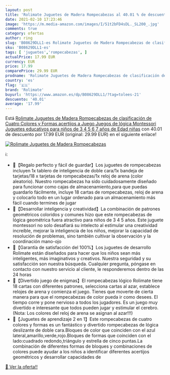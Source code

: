 ```yaml
---
layout: post
title: 'Rolimate Juguetes de Madera Rompecabezas al 40.01 % de descuento'
date: 2021-02-10 17:23:46
image: 'https://m.media-amazon.com/images/I/51t2bFD4sDL._SL200_.jpg'
comments: true
category: ofertas
author: ring
slug: 'B08629DLL1-es Rolimate Juguetes de Madera Rompecabezas de clasificación...'
sku: 'B08629DLL1-es'
tags: [ 'juguetes','rompecabezas', ]
actualPrice: 17.99 EUR
currency: EUR
price: 17.99
comparePrice: 29.99 EUR
prodname: 'Rolimate Juguetes de Madera Rompecabezas de clasificación de Cuatro Colores y Formas acertijos a Juego Juegos de lógica Montessori Juguetes educativos para niños de 3 4 5 6 7 años de Edad niñas'
country: 'es'
flag: '🇪🇸'
brand: 'Rolimate'
buyurl: 'https://www.amazon.es/dp/B08629DLL1/?tag=tolees-21'
descuento: '40.01'
average: '17.99'
---
```


Está [Rolimate Juguetes de Madera Rompecabezas de clasificación de Cuatro Colores y Formas acertijos a Juego Juegos de lógica Montessori Juguetes educativos para niños de 3 4 5 6 7 años de Edad niñas](https://www.amazon.es/dp/B08629DLL1/?tag=tolees-21) con 40.01 de descuento por 17.99 EUR (original: 29.99 EUR) en el siguiente enlace!

[![Rolimate Juguetes de Madera Rompecabezas](https://m.media-amazon.com/images/I/51t2bFD4sDL._SL200_.jpg)](https://www.amazon.es/dp/B08629DLL1/?tag=tolees-21)

ℹ️:

- 🔵【Regalo perfecto y fácil de guardar】Los juguetes de rompecabezas incluyen 1x tablero de inteligencia de doble cara/1x bandeja de tarjetas/18 x tarjetas de rompecabezas/1x reloj de arena (color aleatorio). Nuestro rompecabezas ha sido cuidadosamente diseñado para funcionar como cajas de almacenamiento,para que puedas guardarlo fácilmente, incluye 18 cartas de rompecabezas, reloj de arena y colocarlo todo en un lugar ordenado para un almacenamiento más fácil cuando termines de jugar
- 🔴【Desarrollar inteligencia y creatividad】La combinación de patrones geométricos coloridos y comunes hizo que este rompecabezas de lógica geométrica fuera atractivo para niños de 3 4 5 años. Este juguete montessori no solo desafiará su intelecto al estimular una creatividad increíble, mejorar la inteligencia de los niños, mejorar la capacidad de resolución de problemas, sino también cultivar la observación y la coordinación mano-ojo
- 🔴【Garantía de satisfacción del 100%】Los juguetes de desarrollo Rolimate están diseñados para hacer que los niños sean más inteligentes, más imaginativos y creativos. Nuestra seguridad y su satisfacción son nuestra búsqueda. Cualquier pregunta, póngase en contacto con nuestro servicio al cliente, le responderemos dentro de las 24 horas
- 🔵【Divertido juego de enigmas】El rompecabezas lógico Rolimate tiene 18 cartas con diferentes patrones, selecciona cartas al azar, establece relojes de arena y comienza el juego. Tienes que moverte de cierta manera para que el rompecabezas de color pueda ir como desees. El tiempo corre y pone nervioso a todos los jugadores. Es un juego muy divertido e interesante que todos pueden jugar y estimular el cerebro. (Nota: Los colores del reloj de arena se asignan al azar!!!)
- 🔴【Juguetes de aprendizaje 2 en 1】Este rompecabezas de cuatro colores y formas es un fantástico y divertido rompecabezas de lógica deslizante de doble cara.Bloques de color que coinciden con el azul lateral,amarillo,verde,rojo.Bloques de formas que coinciden con el lado:cuadrado redondo,triángulo y estrella de cinco puntas.La combinación de diferentes formas de bloques y combinaciones de colores puede ayudar a los niños a identificar diferentes acertijos geométricos y desarrollar capacidades de

[🛒 Ver la oferta!!](https://www.amazon.es/dp/B08629DLL1/?tag=tolees-21)
